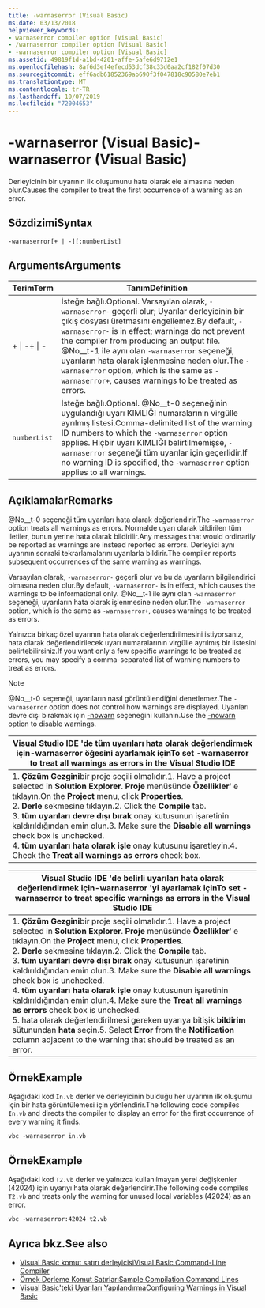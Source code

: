 ```yaml
---
title: -warnaserror (Visual Basic)
ms.date: 03/13/2018
helpviewer_keywords:
- warnaserror compiler option [Visual Basic]
- /warnaserror compiler option [Visual Basic]
- -warnaserror compiler option [Visual Basic]
ms.assetid: 49819f1d-a1bd-4201-affe-5afe6d9712e1
ms.openlocfilehash: 8af6d3ef4efecd53dcf38c33d0aa2cf182f07d30
ms.sourcegitcommit: eff6adb61852369ab690f3f047818c90580e7eb1
ms.translationtype: MT
ms.contentlocale: tr-TR
ms.lasthandoff: 10/07/2019
ms.locfileid: "72004653"
---
```

# <a name="-warnaserror-visual-basic"></a><span data-ttu-id="429e9-102">-warnaserror (Visual Basic)</span><span class="sxs-lookup"><span data-stu-id="429e9-102">-warnaserror (Visual Basic)</span></span>
<span data-ttu-id="429e9-103">Derleyicinin bir uyarının ilk oluşumunu hata olarak ele almasına neden olur.</span><span class="sxs-lookup"><span data-stu-id="429e9-103">Causes the compiler to treat the first occurrence of a warning as an error.</span></span>  
  
## <a name="syntax"></a><span data-ttu-id="429e9-104">Sözdizimi</span><span class="sxs-lookup"><span data-stu-id="429e9-104">Syntax</span></span>  
  
```console  
-warnaserror[+ | -][:numberList]  
```  
  
## <a name="arguments"></a><span data-ttu-id="429e9-105">Arguments</span><span class="sxs-lookup"><span data-stu-id="429e9-105">Arguments</span></span>  
  
|<span data-ttu-id="429e9-106">Terim</span><span class="sxs-lookup"><span data-stu-id="429e9-106">Term</span></span>|<span data-ttu-id="429e9-107">Tanım</span><span class="sxs-lookup"><span data-stu-id="429e9-107">Definition</span></span>|  
|---|---|  
|<span data-ttu-id="429e9-108">+ &#124; -</span><span class="sxs-lookup"><span data-stu-id="429e9-108">+ &#124; -</span></span>|<span data-ttu-id="429e9-109">İsteğe bağlı.</span><span class="sxs-lookup"><span data-stu-id="429e9-109">Optional.</span></span> <span data-ttu-id="429e9-110">Varsayılan olarak, `-warnaserror-` geçerli olur; Uyarılar derleyicinin bir çıkış dosyası üretmasını engellemez.</span><span class="sxs-lookup"><span data-stu-id="429e9-110">By default, `-warnaserror-` is in effect; warnings do not prevent the compiler from producing an output file.</span></span> <span data-ttu-id="429e9-111">@No__t-1 ile aynı olan `-warnaserror` seçeneği, uyarıların hata olarak işlenmesine neden olur.</span><span class="sxs-lookup"><span data-stu-id="429e9-111">The `-warnaserror` option, which is the same as `-warnaserror+`, causes warnings to be treated as errors.</span></span>|  
|`numberList`|<span data-ttu-id="429e9-112">İsteğe bağlı.</span><span class="sxs-lookup"><span data-stu-id="429e9-112">Optional.</span></span> <span data-ttu-id="429e9-113">@No__t-0 seçeneğinin uygulandığı uyarı KIMLIĞI numaralarının virgülle ayrılmış listesi.</span><span class="sxs-lookup"><span data-stu-id="429e9-113">Comma-delimited list of the warning ID numbers to which the `-warnaserror` option applies.</span></span> <span data-ttu-id="429e9-114">Hiçbir uyarı KIMLIĞI belirtilmemişse, `-warnaserror` seçeneği tüm uyarılar için geçerlidir.</span><span class="sxs-lookup"><span data-stu-id="429e9-114">If no warning ID is specified, the `-warnaserror` option applies to all warnings.</span></span>|  
  
## <a name="remarks"></a><span data-ttu-id="429e9-115">Açıklamalar</span><span class="sxs-lookup"><span data-stu-id="429e9-115">Remarks</span></span>  
 <span data-ttu-id="429e9-116">@No__t-0 seçeneği tüm uyarıları hata olarak değerlendirir.</span><span class="sxs-lookup"><span data-stu-id="429e9-116">The `-warnaserror` option treats all warnings as errors.</span></span> <span data-ttu-id="429e9-117">Normalde uyarı olarak bildirilen tüm iletiler, bunun yerine hata olarak bildirilir.</span><span class="sxs-lookup"><span data-stu-id="429e9-117">Any messages that would ordinarily be reported as warnings are instead reported as errors.</span></span> <span data-ttu-id="429e9-118">Derleyici aynı uyarının sonraki tekrarlamalarını uyarılarla bildirir.</span><span class="sxs-lookup"><span data-stu-id="429e9-118">The compiler reports subsequent occurrences of the same warning as warnings.</span></span>  
  
 <span data-ttu-id="429e9-119">Varsayılan olarak, `-warnaserror-` geçerli olur ve bu da uyarıların bilgilendirici olmasına neden olur.</span><span class="sxs-lookup"><span data-stu-id="429e9-119">By default, `-warnaserror-` is in effect, which causes the warnings to be informational only.</span></span> <span data-ttu-id="429e9-120">@No__t-1 ile aynı olan `-warnaserror` seçeneği, uyarıların hata olarak işlenmesine neden olur.</span><span class="sxs-lookup"><span data-stu-id="429e9-120">The `-warnaserror` option, which is the same as `-warnaserror+`, causes warnings to be treated as errors.</span></span>  
  
 <span data-ttu-id="429e9-121">Yalnızca birkaç özel uyarının hata olarak değerlendirilmesini istiyorsanız, hata olarak değerlendirilecek uyarı numaralarının virgülle ayrılmış bir listesini belirtebilirsiniz.</span><span class="sxs-lookup"><span data-stu-id="429e9-121">If you want only a few specific warnings to be treated as errors, you may specify a comma-separated list of warning numbers to treat as errors.</span></span>  
  
> [!NOTE]
> <span data-ttu-id="429e9-122">@No__t-0 seçeneği, uyarıların nasıl görüntülendiğini denetlemez.</span><span class="sxs-lookup"><span data-stu-id="429e9-122">The `-warnaserror` option does not control how warnings are displayed.</span></span> <span data-ttu-id="429e9-123">Uyarıları devre dışı bırakmak için [-nowarn](../../../visual-basic/reference/command-line-compiler/nowarn.md) seçeneğini kullanın.</span><span class="sxs-lookup"><span data-stu-id="429e9-123">Use the [-nowarn](../../../visual-basic/reference/command-line-compiler/nowarn.md) option to disable warnings.</span></span>  
  
|<span data-ttu-id="429e9-124">Visual Studio IDE 'de tüm uyarıları hata olarak değerlendirmek için-warnaserror öğesini ayarlamak için</span><span class="sxs-lookup"><span data-stu-id="429e9-124">To set -warnaserror to treat all warnings as errors in the Visual Studio IDE</span></span>|  
|---|  
|<span data-ttu-id="429e9-125">1. **Çözüm Gezgini**bir proje seçili olmalıdır.</span><span class="sxs-lookup"><span data-stu-id="429e9-125">1.  Have a project selected in **Solution Explorer**.</span></span> <span data-ttu-id="429e9-126">**Proje** menüsünde **Özellikler**' e tıklayın.</span><span class="sxs-lookup"><span data-stu-id="429e9-126">On the **Project** menu, click **Properties**.</span></span> <br /><span data-ttu-id="429e9-127">2. **Derle** sekmesine tıklayın.</span><span class="sxs-lookup"><span data-stu-id="429e9-127">2.  Click the **Compile** tab.</span></span><br /><span data-ttu-id="429e9-128">3. **tüm uyarıları devre dışı bırak** onay kutusunun işaretinin kaldırıldığından emin olun.</span><span class="sxs-lookup"><span data-stu-id="429e9-128">3.  Make sure the **Disable all warnings** check box is unchecked.</span></span><br /><span data-ttu-id="429e9-129">4. **tüm uyarıları hata olarak işle** onay kutusunu işaretleyin.</span><span class="sxs-lookup"><span data-stu-id="429e9-129">4.  Check the **Treat all warnings as errors** check box.</span></span>|  
  
|<span data-ttu-id="429e9-130">Visual Studio IDE 'de belirli uyarıları hata olarak değerlendirmek için-warnaserror 'yi ayarlamak için</span><span class="sxs-lookup"><span data-stu-id="429e9-130">To set -warnaserror to treat specific warnings as errors in the Visual Studio IDE</span></span>|  
|---|  
|<span data-ttu-id="429e9-131">1. **Çözüm Gezgini**bir proje seçili olmalıdır.</span><span class="sxs-lookup"><span data-stu-id="429e9-131">1.  Have a project selected in **Solution Explorer**.</span></span> <span data-ttu-id="429e9-132">**Proje** menüsünde **Özellikler**' e tıklayın.</span><span class="sxs-lookup"><span data-stu-id="429e9-132">On the **Project** menu, click **Properties**.</span></span><br /><span data-ttu-id="429e9-133">2. **Derle** sekmesine tıklayın.</span><span class="sxs-lookup"><span data-stu-id="429e9-133">2.  Click the **Compile** tab.</span></span><br /><span data-ttu-id="429e9-134">3. **tüm uyarıları devre dışı bırak** onay kutusunun işaretinin kaldırıldığından emin olun.</span><span class="sxs-lookup"><span data-stu-id="429e9-134">3.  Make sure the **Disable all warnings** check box is unchecked.</span></span><br /><span data-ttu-id="429e9-135">4. **tüm uyarıları hata olarak işle** onay kutusunun işaretinin kaldırıldığından emin olun.</span><span class="sxs-lookup"><span data-stu-id="429e9-135">4.  Make sure the **Treat all warnings as errors** check box is unchecked.</span></span><br /><span data-ttu-id="429e9-136">5. hata olarak değerlendirilmesi gereken uyarıya bitişik **bildirim** sütunundan **hata** seçin.</span><span class="sxs-lookup"><span data-stu-id="429e9-136">5.  Select **Error** from the **Notification** column adjacent to the warning that should be treated as an error.</span></span>|  
  
## <a name="example"></a><span data-ttu-id="429e9-137">Örnek</span><span class="sxs-lookup"><span data-stu-id="429e9-137">Example</span></span>  
 <span data-ttu-id="429e9-138">Aşağıdaki kod `In.vb` derler ve derleyicinin bulduğu her uyarının ilk oluşumu için bir hata görüntülemesi için yönlendirir.</span><span class="sxs-lookup"><span data-stu-id="429e9-138">The following code compiles `In.vb` and directs the compiler to display an error for the first occurrence of every warning it finds.</span></span>  
  
```console
vbc -warnaserror in.vb  
```  
  
## <a name="example"></a><span data-ttu-id="429e9-139">Örnek</span><span class="sxs-lookup"><span data-stu-id="429e9-139">Example</span></span>  
 <span data-ttu-id="429e9-140">Aşağıdaki kod `T2.vb` derler ve yalnızca kullanılmayan yerel değişkenler (42024) için uyarıyı hata olarak değerlendirir.</span><span class="sxs-lookup"><span data-stu-id="429e9-140">The following code compiles `T2.vb` and treats only the warning for unused local variables (42024) as an error.</span></span>  
  
```console
vbc -warnaserror:42024 t2.vb  
```  
  
## <a name="see-also"></a><span data-ttu-id="429e9-141">Ayrıca bkz.</span><span class="sxs-lookup"><span data-stu-id="429e9-141">See also</span></span>

- [<span data-ttu-id="429e9-142">Visual Basic komut satırı derleyicisi</span><span class="sxs-lookup"><span data-stu-id="429e9-142">Visual Basic Command-Line Compiler</span></span>](../../../visual-basic/reference/command-line-compiler/index.md)
- [<span data-ttu-id="429e9-143">Örnek Derleme Komut Satırları</span><span class="sxs-lookup"><span data-stu-id="429e9-143">Sample Compilation Command Lines</span></span>](../../../visual-basic/reference/command-line-compiler/sample-compilation-command-lines.md)
- [<span data-ttu-id="429e9-144">Visual Basic'teki Uyarıları Yapılandırma</span><span class="sxs-lookup"><span data-stu-id="429e9-144">Configuring Warnings in Visual Basic</span></span>](/visualstudio/ide/configuring-warnings-in-visual-basic)

